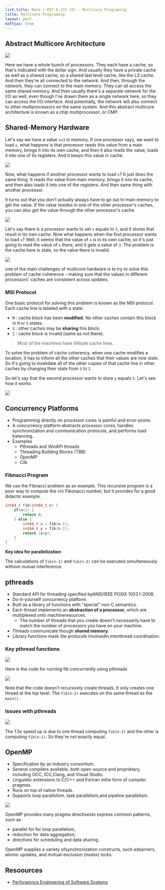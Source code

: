 ```yaml
---
list_title: Note | MIT 6.172 (6) - Multicore Programing
title: Multicore Programing
layout: post
mathjax: true
---
```


## Abstract Multicore Architecture

<img class="md-img-center" src="{{site.baseurl}}/assets/images/2021/08/perf-06-01.png">

Here we have a whole bunch of processors. They each have a cache, so that's indicated with the dollar sign. And usually they have a private cache as well as a shared cache, so a shared last level cache, like the L3 cache. And then they're all connected to the network. And then, through the network, they can connect to the main memory. They can all access the same shared memory. And then usually there's a separate network for the I/O as well, even though I've drawn them as a single network here, so they can access the I/O interface. And potentially, the network will also connect to other multiprocessors on the same system. And this abstract multicore architecture is known as a chip multiprocessor, or CMP.

## Shared-Memory Hardware

Let's say we have a value `x=3` in memory. If one processor says, we want to load `x`, what happens is that processor reads this value from a main memory, brings it into its own cache, and then it also reads the value, loads it into one of its registers. And it keeps this value in cache.

<img class="md-img-center" src="{{site.baseurl}}/assets/images/2021/08/perf-06-02.png">

Now, what happens if another processor wants to load `x`? It just does the same thing. It reads the value from main memory, brings it into its cache, and then also loads it into one of the registers. And then same thing with another processor.

It turns out that you don't actually always have to go out to main memory to get the value. If the value resides in one of the other processor's caches, you can also get the value through the other processor's cache.

<img class="md-img-center" src="{{site.baseurl}}/assets/images/2021/08/perf-06-03.png">

Let's say there is a processor wants to set `x` equals to `5`, and it stores that result in its own cache. Now what happens when the first processor wants to load `x`? Well, it seems that the value of `x` is in its own cache, so it's just going to read the value of `x` there, and it gets a value of `3`. The problem is the cache here is stale, so the value there is invalid.

<img class="md-img-center" src="{{site.baseurl}}/assets/images/2021/08/perf-06-04.png">

one of the main challenges of multicore hardware is to try to solve this problem of cache coherence - making sure that the values in different processors' caches are consistent across updates.

### MSI Protocol

One basic protocol for solving this problem is known as the MSI protocol. Each cache line is labeled with a state:

- `M` : cache block has been **modified**. No other caches contain this block in `M` or `S` states.
- `S` : other caches may be **sharing** this block.
- `I` : cache block is invalid (same as not there).

> Most of the machines have 64byte cache lines.

To solve the problem of cache coherency, when one cache modifies a location, it has to inform all the other caches that their values are now stale. So it's going to invalidate all of the other copies of that cache line in other caches by changing their state from `S` to `I`.

So let's say that the second processor wants to store `y` equals `5`. Let's see how it works

<img class="md-img-center" src="{{site.baseurl}}/assets/images/2021/08/perf-06-05.gif">

## Concurrency Platforms

- Programming directly on processor cores is painful and error-prone. 
- A concurrency platform abstracts processor cores, handles synchronization and communication protocols, and performs load balancing.
- Examples
    - Pthreads and WinAPI threads
    - Threading Building Blocks (TBB)
    - OpenMP
    - Cilk


### Fibnacci Program

We use the Fibnacci problem as an example. This recursive program is a poor way to compute the `nth` Fibonacci number, but it provides for a good didactic example.

```c
int64_t fib(int64_t n) {
    if(n<2) {
        return n;
    } else {
        int64_t x = fib(n-1);
        int64_t y = fib(n-2);
        return (x+y);
    }
}
```

**Key idea for parallelization**

The calculations of `fib(n-1)` and `fib(n-2)` can be executed simultaneously without mutual interference.

## pthreads

- Standard API for threading specified byANSI/IEEE POSIX 1003.1-2008.
- Do-it-yourself concurrency platform.
- Built as a library of functions with "special" non-C semantics.
- Each thread implements an **abstraction of a processor**, which are multiplexed onto machineresources.
    - The number of threads that you create doesn't necessarily have to match the number of processors you have on your machine.
- Threads communicate though **shared memory**.
- Library functions mask the protocols involvedin interthread coordination.

### Key pthread functions

<img class="md-img-center" src="{{site.baseurl}}/assets/images/2021/08/perf-06-06.png">

Here is the code for running fib concurrently using pthreads

<img class="md-img-center" src="{{site.baseurl}}/assets/images/2021/08/perf-06-07.png">

Note that the code doesn't recursively create threads. It only creates one thread at the top level. The `fib(n-2)` executes on the same thread as the `main()`. 

### Issues with pthreads

<img class="md-img-center" src="{{site.baseurl}}/assets/images/2021/08/perf-06-08.png">

The 1.5x speed up is due to one thread computing `fib(n-2)` and the other is computing `fib(n-1)`. So they're not exactly equal. 

## OpenMP

- Specification by an industry consortium.
- Several compilers available, both open-source and proprietary, including GCC, ICC,Clang, and Visual Studio.
- Linguistic extensions to C/C++ and Fortran inthe form of compiler pragmas.
- Runs on top of native threads.
- Supports loop parallelism, task parallelism,and pipeline parallelism.

<img class="md-img-center" src="{{site.baseurl}}/assets/images/2021/08/perf-06-09.png">

OpenMP provides many pragma directivesto express common patterns, such as
- parallel for for loop parallelism,
- reduction for data aggregation,
- directives for scheduling and data sharing.

OpenMP supplies a variety ofsynchronization constructs, such asbarriers, atomic updates, and mutual-exclusion (mutex) locks.

## Resoources

- [Perforamnce Engineering of Software Systems](https://ocw.mit.edu/courses/electrical-engineering-and-computer-science/6-172-performance-engineering-of-software-systems-fall-2018/index.htm)